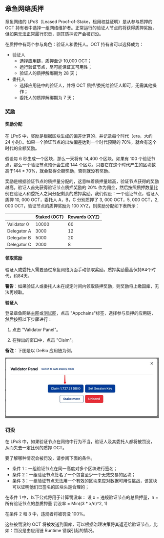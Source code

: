 ## 章鱼网络质押

章鱼网络的 LPoS（Leased Proof-of-Stake，租用权益证明）是从参与质押的 OCT 持有者中选择一组网络维护者。正常运行的验证人节点的将获得质押奖励，但如果无法正常履行职责，则其质押资产会被罚没。

在质押中有两个参与角色：验证人和委托人。OCT 持有者可以选择成为：

* 验证人
    - 选择应用链，质押至少 10,000 OCT；
    - 运行验证节点，尽可能保证其可用性；
    - 验证人的质押解绑期为 28 天；
* 委托人
    - 选择应用链中的验证人，并将 OCT 质押/委托给验证人即可，无需其他操作；
    - 委托人的质押解绑期为 7 天；


### 奖励

#### 奖励分配

在 LPoS 中，奖励是根据区块生成的偏差计算的，并记录每个时代（era，大约 24 小时）。如果一个验证节点的出块偏差达到一个时代预期的 70%，就会有这个时代的全额奖励。

假设每 6 秒生成一个区块，那么一天将有 ​​14,400 个区块。如果有 100 个验证节点，那么一个验证节点预计会生成 144 个区块。只要它在这个时代产生的区块数高于144 * 70%，就会获得全额奖励，否则就没有奖励。

奖励是根据验证节点的质押量分配的，这意味着质押量越高，验证节点获得的奖励越高。验证人首先获得验证节点质押奖励的 20% 作为佣金，然后按照质押数量比例在验证人和委托人之间分配剩余的质押奖励。我们假设：一个验证节点，验证人质押 10, 000 OCT，委托人 A，B，C 分别质押了 3, 000 OCT，5, 000 OCT，2, 000 OCT，验证节点的质押奖励为 100 XYZ，则奖励分配如下表所示：

|             | Staked (OCT) | Rewards (XYZ) |
| ----------- | ------------ | ------------- |
| Validator 0 | 10000        | 60            |
| Delegator A | 3000         | 12            |
| Delegator B | 5000         | 20            |
| Delegator C | 2000         | 8             |


#### 领取奖励

验证人或委托人需要通过章鱼网络页面手动领取奖励。质押奖励最高保持84个时代，约84天。

**警告**：如果验证人或委托人未在规定时间内领取质押奖励，则奖励将上缴国库，无法再领取。

**验证人**

登录章鱼网络[主网](https://mainnet.oct.network)或[测试网](https://testnet.oct.network)，点击 "Appchains"标签，选择参与质押的应用链，然后按照以下步骤进行：

1. 点击 "Validator Panel"。

2. 在弹出的窗口中，点击 "Claim"。

**备注**：下图是以 DeBio 应用链为例。

![claim](../../maintain/validator_claim_rewards.jpg)

### 罚没

在 LPoS 中，如果验证节点在网络中行为不当，验证人及其委托人都将被罚没，从而失去一定比例的质押 OCT。

要了解哪种情况会被罚没，请参阅下面的条件。

* 条件 1：一组验证节点在同一高度对多个区块进行签名；
* 条件 2：一组验证节点签名了一个包含至少一个无效交易的区块；
* 条件 3：一组验证节点无法用一个有效的区块来应对数据可用性挑战，该区块可以证明他们已签名的区块头是合理的；

在条件 1 中，以下公式将用于计算罚没率：
设 x = 违规验证节点的总质押量，n = 所有验证节点的总质押量
罚没率 = Min((3 * x/n)^2, 1)

在条件 2 和 3 中，违规者将被罚没 100%。

这些被罚没的 OCT 将被发送到国库，可以根据治理决策将其返还给验证节点，比如：罚没是由应用链 Runtime 错误引起的情况。